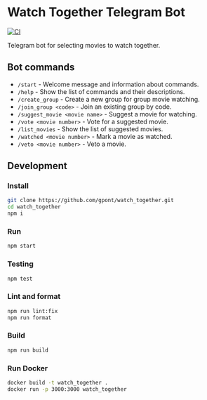 # Watch Together Telegram Bot

[![CI](https://github.com/gpont/watch_together/actions/workflows/ci.yml/badge.svg)](https://github.com/gpont/watch_together/actions/workflows/ci.yml)

Telegram bot for selecting movies to watch together.

## Bot commands

- `/start` - Welcome message and information about commands.
- `/help` - Show the list of commands and their descriptions.
- `/create_group` - Create a new group for group movie watching.
- `/join_group <code>` - Join an existing group by code.
- `/suggest_movie <movie name>` - Suggest a movie for watching.
- `/vote <movie number>` - Vote for a suggested movie.
- `/list_movies` - Show the list of suggested movies.
- `/watched <movie number>` - Mark a movie as watched.
- `/veto <movie number>` - Veto a movie.

## Development

### Install

```bash
git clone https://github.com/gpont/watch_together.git
cd watch_together
npm i
```

### Run

```bash
npm start
```

### Testing

```bash
npm test
```

### Lint and format

```bash
npm run lint:fix
npm run format
```

### Build

```bash
npm run build
```

### Run Docker

```bash
docker build -t watch_together .
docker run -p 3000:3000 watch_together
```
